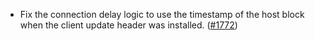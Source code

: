 - Fix the connection delay logic to use the timestamp of the host block when the client update header was installed.
  ([#1772](https://github.com/informalsystems/ibc-rs/issues/1772))